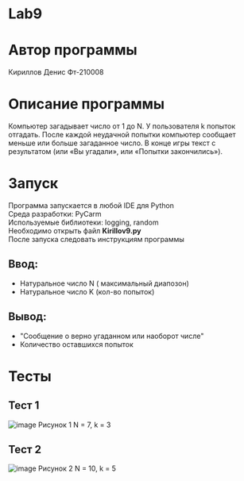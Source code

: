 # Lab9
# Автор программы
Кириллов Денис Фт-210008
# Описание программы 
Компьютер загадывает число от 1 до N. У пользователя k попыток отгадать. После каждой неудачной попытки компьютер сообщает меньше или больше загаданное число. В конце игры текст с результатом (или «Вы угадали», или «Попытки закончились»). 
# Запуск
Программа запускается в любой IDE для Python\
Среда разработки: PyCarm\
Используемые библиотеки: logging, random\
Необходимо открыть файл **Kirillov9.py**\
После запуска следовать инструкциям программы
## Ввод:
- Натуральное число N ( максимальный диапозон)
- Натуральное число K (кол-во попыток)
## Вывод:
- "Сообщение о верно угаданном или наоборот числе"
- Количество оставшихся попыток
# Тесты
## Тест 1
![image](https://user-images.githubusercontent.com/113837843/204284558-c2c0e829-5d9c-474e-8b3e-fda589b868f5.png)
Рисунок 1 N = 7, k = 3
## Тест 2
![image](https://user-images.githubusercontent.com/113837843/204284753-2544fb34-cd0d-4a1e-8cf6-9c6d44bf7052.png)
Рисунок 2 N = 10, k = 5
